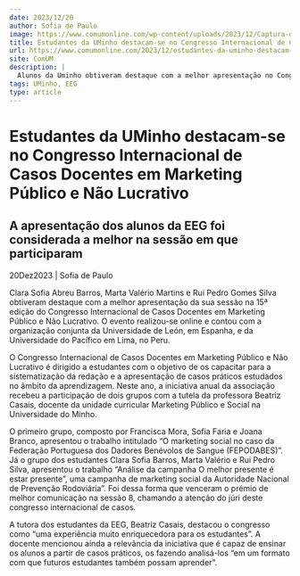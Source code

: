 ```yaml
---
date: 2023/12/20
author: Sofia de Paulo
image: https://www.comumonline.com/wp-content/uploads/2023/12/Captura-de-Ecra-152.png
title: Estudantes da UMinho destacam-se no Congresso Internacional de Casos Docentes em Marketing Público e Não Lucrativo
url: https://www.comumonline.com/2023/12/estudantes-da-uminho-destacam-se-no-congresso-internacional-de-casos-docentes-em-marketing-publico-e-nao-lucrativo/
site: ComUM
description: |
  Alunos da Uminho obtiveram destaque com a melhor apresentação no Congresso Internacional de Casos Docentes em Marketing Público e Não Lucrativo.
tags: UMinho, EEG
type: article
---
```



# Estudantes da UMinho destacam-se no Congresso Internacional de Casos Docentes em Marketing Público e Não Lucrativo

## A apresentação dos alunos da EEG foi considerada a melhor na sessão em que participaram

20Dez2023 | Sofia de Paulo

Clara Sofia Abreu Barros, Marta Valério Martins e Rui Pedro Gomes Silva obtiveram destaque com a melhor apresentação da sua sessão na 15ª edição do Congresso Internacional de Casos Docentes em Marketing Público e Não Lucrativo. O evento realizou-se online e contou com a organização conjunta da Universidade de León, em Espanha, e da Universidade do Pacífico em Lima, no Peru.

O Congresso Internacional de Casos Docentes em Marketing Público e Não Lucrativo é dirigido a estudantes com o objetivo de os capacitar para a sistematização da redação e a apresentação de casos práticos estudados no âmbito da aprendizagem. Neste ano, a iniciativa anual da associação recebeu a participação de dois grupos com a tutela da professora Beatriz Casais, docente da unidade curricular Marketing Público e Social na Universidade do Minho.

O primeiro grupo, composto por Francisca Mora, Sofia Faria e Joana Branco, apresentou o trabalho intitulado “O marketing social no caso da Federação Portuguesa dos Dadores Benévolos de Sangue (FEPODABES)”. Já o grupo dos estudantes Clara Sofia Barros, Marta Valério e Rui Pedro Silva, apresentou o trabalho “Análise da campanha O melhor presente é estar presente”, uma campanha de marketing social da Autoridade Nacional de Prevenção Rodoviária”. Foi dessa forma que venceram o prémio de melhor comunicação na sessão 8, chamando a atenção do júri deste congresso internacional de casos.

A tutora dos estudantes da EEG, Beatriz Casais, destacou o congresso como “uma experiência muito enriquecedora para os estudantes”. A docente mencionou ainda a relevância da iniciativa que é capaz de ensinar os alunos a partir de casos práticos, os fazendo analisá-los “em um formato com que futuros estudantes também possam aprender”.
